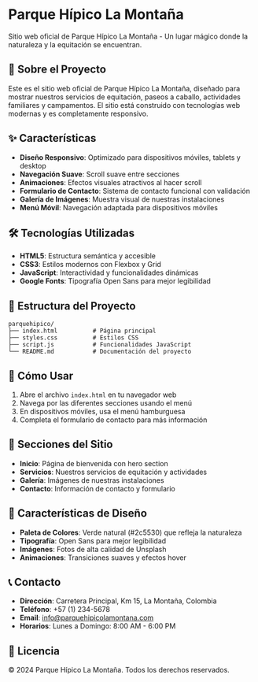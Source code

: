 # Parque Hípico La Montaña

Sitio web oficial de Parque Hípico La Montaña - Un lugar mágico donde la naturaleza y la equitación se encuentran.

## 🐎 Sobre el Proyecto

Este es el sitio web oficial de Parque Hípico La Montaña, diseñado para mostrar nuestros servicios de equitación, paseos a caballo, actividades familiares y campamentos. El sitio está construido con tecnologías web modernas y es completamente responsivo.

## ✨ Características

- **Diseño Responsivo**: Optimizado para dispositivos móviles, tablets y desktop
- **Navegación Suave**: Scroll suave entre secciones
- **Animaciones**: Efectos visuales atractivos al hacer scroll
- **Formulario de Contacto**: Sistema de contacto funcional con validación
- **Galería de Imágenes**: Muestra visual de nuestras instalaciones
- **Menú Móvil**: Navegación adaptada para dispositivos móviles

## 🛠️ Tecnologías Utilizadas

- **HTML5**: Estructura semántica y accesible
- **CSS3**: Estilos modernos con Flexbox y Grid
- **JavaScript**: Interactividad y funcionalidades dinámicas
- **Google Fonts**: Tipografía Open Sans para mejor legibilidad

## 📁 Estructura del Proyecto

```
parquehipico/
├── index.html          # Página principal
├── styles.css          # Estilos CSS
├── script.js           # Funcionalidades JavaScript
└── README.md           # Documentación del proyecto
```

## 🚀 Cómo Usar

1. Abre el archivo `index.html` en tu navegador web
2. Navega por las diferentes secciones usando el menú
3. En dispositivos móviles, usa el menú hamburguesa
4. Completa el formulario de contacto para más información

## 📱 Secciones del Sitio

- **Inicio**: Página de bienvenida con hero section
- **Servicios**: Nuestros servicios de equitación y actividades
- **Galería**: Imágenes de nuestras instalaciones
- **Contacto**: Información de contacto y formulario

## 🎨 Características de Diseño

- **Paleta de Colores**: Verde natural (#2c5530) que refleja la naturaleza
- **Tipografía**: Open Sans para mejor legibilidad
- **Imágenes**: Fotos de alta calidad de Unsplash
- **Animaciones**: Transiciones suaves y efectos hover

## 📞 Contacto

- **Dirección**: Carretera Principal, Km 15, La Montaña, Colombia
- **Teléfono**: +57 (1) 234-5678
- **Email**: info@parquehipicolamontana.com
- **Horarios**: Lunes a Domingo: 8:00 AM - 6:00 PM

## 📄 Licencia

© 2024 Parque Hípico La Montaña. Todos los derechos reservados.
